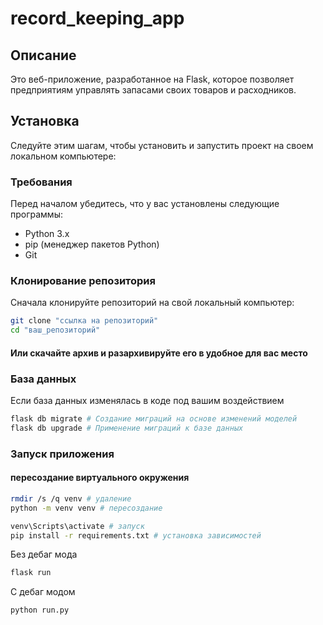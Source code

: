 # record_keeping_app
 
## Описание

Это веб-приложение, разработанное на Flask, которое позволяет предприятиям управлять запасами своих товаров и расходников.

## Установка

Следуйте этим шагам, чтобы установить и запустить проект на своем локальном компьютере:

### Требования

Перед началом убедитесь, что у вас установлены следующие программы:

- Python 3.x
- pip (менеджер пакетов Python)
- Git

### Клонирование репозитория

Сначала клонируйте репозиторий на свой локальный компьютер:

```bash
git clone "ссылка на репозиторий"
cd "ваш_репозиторий"

```


#### Или скачайте архив и разархивируйте его в удобное для вас место


### База данных

Если база данных изменялась в коде под вашим воздействием

```bash
flask db migrate # Создание миграций на основе изменений моделей
flask db upgrade # Применение миграций к базе данных
```

### Запуск приложения

#### пересоздание виртуального окружения

```bash
rmdir /s /q venv # удаление
python -m venv venv # пересоздание 
```

```bash
venv\Scripts\activate # запуск
pip install -r requirements.txt # установка зависимостей
```

Без дебаг мода
```bash
flask run
```

С дебаг модом
```bash
python run.py
```